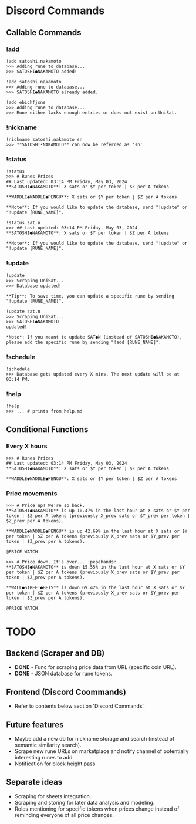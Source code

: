 # Discord Commands
## Callable Commands
### !add
```
!add satoshi.nakamoto
>>> Adding rune to database...
>>> SATOSHI●NAKAMOTO added!

!add satoshi.nakamoto
>>> Adding rune to database...
>>> SATOSHI●NAKAMOTO already added.

!add ebichfjsns
>>> Adding rune to database...
>>> Rune either lacks enough entries or does not exist on UniSat.
```
### !nickname
```
!nickname satoshi.nakamoto sn
>>> **SATOSHI•NAKAMOTO** can now be referred as 'sn'.
```
### !status
```
!status
>>> # Runes Prices
## Last updated: 03:14 PM Friday, May 03, 2024
**SATOSHI●NAKAMOTO**: X sats or $Y per token | $Z per A tokens

**WADDLE●WADDLE●PENGU**: X sats or $Y per token | $Z per A tokens

**Note**: If you would like to update the database, send "!update" or "!update [RUNE_NAME]".

!status sat.n
>>> ## Last updated: 03:14 PM Friday, May 03, 2024
**SATOSHI●NAKAMOTO**: X sats or $Y per token | $Z per A tokens

**Note**: If you would like to update the database, send "!update" or "!update [RUNE_NAME]".
```
### !update
```
!update
>>> Scraping UniSat...
>>> Database updated!

**Tip**: To save time, you can update a specific rune by sending "!update [RUNE_NAME]".

!update sat.n
>>> Scraping UniSat...
>>> SATOSHI●NAKAMOTO 
updated!

*Note*: If you meant to update SAT●N (instead of SATOSHI●NAKAMOTO), please add the specific rune by sending "!add [RUNE_NAME]".
```
### !schedule
```
!schedule
>>> Database gets updated every X mins. The next update will be at 03:14 PM.
```
### !help
```
!help
>>> ... # prints from help.md
```

## Conditional Functions
### Every X hours
```
>>> # Runes Prices
## Last updated: 03:14 PM Friday, May 03, 2024
**SATOSHI●NAKAMOTO**: X sats or $Y per token | $Z per A tokens

**WADDLE●WADDLE●PENGU**: X sats or $Y per token | $Z per A tokens
```
### Price movements
```
>>> # Price up! We're so back.
**SATOSHI●NAKAMOTO** is up 10.47% in the last hour at X sats or $Y per token | $Z per A tokens (previously X_prev sats or $Y_prev per token | $Z_prev per A tokens).

**WADDLE●WADDLE●PENGU** is up 42.69% in the last hour at X sats or $Y per token | $Z per A tokens (previously X_prev sats or $Y_prev per token | $Z_prev per A tokens).

@PRICE WATCH

>>> # Price down. It's over... :pepehands:
**SATOSHI●NAKAMOTO** is down 15.55% in the last hour at X sats or $Y per token | $Z per A tokens (previously X_prev sats or $Y_prev per token | $Z_prev per A tokens).

**WALL●STREET●BETS** is down 69.42% in the last hour at X sats or $Y per token | $Z per A tokens (previously X_prev sats or $Y_prev per token | $Z_prev per A tokens).

@PRICE WATCH
```

# TODO
## Backend (Scraper and DB)
* **DONE** - Func for scraping price data from URL (specific coin URL).
* **DONE** - JSON database for rune tokens.
## Frontend (Discord Coommands)
* Refer to contents below section 'Discord Commands'.
## Future features
* Maybe add a new db for nickname storage and search (instead of semantic similarity search).
* Scrape new rune URLs on marketplace and notify channel of potentially interesting runes to add.
* Notification for block height pass.
## Separate ideas
* Scraping for sheets integration.
* Scraping and storing for later data analysis and modeling.
* Roles mentioning for specific tokens when prices change instead of reminding everyone of all price changes.
